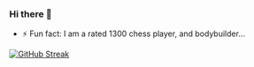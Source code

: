 ### Hi there 👋

- ⚡ Fun fact: I am a rated 1300 chess player, and bodybuilder...

[![GitHub Streak](https://streak-stats.demolab.com/?user=IlyaMilya)](https://git.io/streak-stats)
